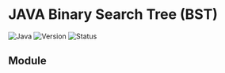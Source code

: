# JAVA Binary Search Tree (BST)
![Java](https://img.shields.io/badge/Language-Java-blue)
![Version](https://img.shields.io/badge/Version-1.0-2196f3?style=flat)
![Status](https://img.shields.io/badge/Status-Completed-brightgreen)

## Module

